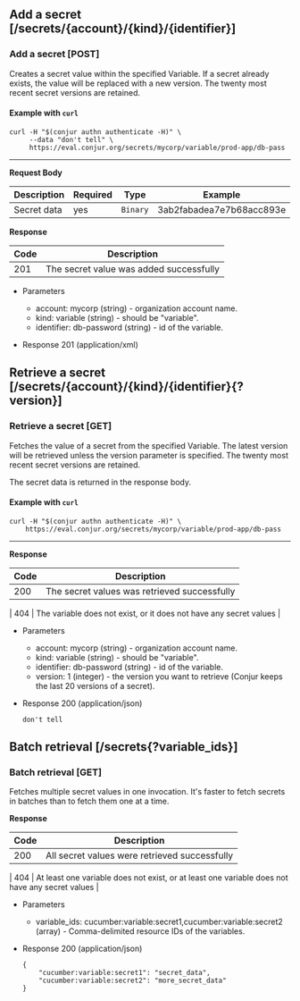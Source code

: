 ## Add a secret [/secrets/{account}/{kind}/{identifier}]

### Add a secret [POST]

Creates a secret value within the specified Variable. If a secret already exists, the value will be replaced with a new version. The twenty most recent secret versions are retained.

#### Example with `curl`

```
curl -H "$(conjur authn authenticate -H)" \
     --data "don't tell" \
     https://eval.conjur.org/secrets/mycorp/variable/prod-app/db-pass
```

---

**Request Body**

| Description  | Required | Type     | Example                  |
|--------------|----------|----------|--------------------------|
| Secret data  | yes      | `Binary` | 3ab2fabadea7e7b68acc893e |

**Response**

| Code | Description                             |
|------|-----------------------------------------|
|  201 | The secret value was added successfully |
<!-- include(partials/http_401.md) -->
<!-- include(partials/http_403.md) -->
<!-- include(partials/http_422.md) -->

+ Parameters
  + account: mycorp (string) - organization account name.
  + kind: variable (string) - should be "variable".
  + identifier: db-password (string) - id of the variable.

+ Response 201 (application/xml)

## Retrieve a secret [/secrets/{account}/{kind}/{identifier}{?version}]

### Retrieve a secret [GET]

Fetches the value of a secret from the specified Variable. The latest version will be retrieved unless the version parameter is specified. The twenty most recent secret versions are retained.

The secret data is returned in the response body.

#### Example with `curl`

```
curl -H "$(conjur authn authenticate -H)" \
    https://eval.conjur.org/secrets/mycorp/variable/prod-app/db-pass
```

---

**Response**

| Code | Description                                                  |
|------|--------------------------------------------------------------|
|  200 | The secret values was retrieved successfully                 |
<!-- include(partials/http_401.md) -->
<!-- include(partials/http_403.md) -->
|  404 | The variable does not exist, or it does not have any secret values |
<!-- include(partials/http_422.md) -->

+ Parameters
  + account: mycorp (string) - organization account name.
  + kind: variable (string) - should be "variable".
  + identifier: db-password (string) - id of the variable.
  + version: 1 (integer) - the version you want to retrieve (Conjur keeps the last 20 versions of a secret).

+ Response 200 (application/json)

  ```
  don't tell
  ```

## Batch retrieval [/secrets{?variable_ids}]

### Batch retrieval [GET]

Fetches multiple secret values in one invocation. It's faster to fetch secrets in batches than to fetch them one at a time.

**Response**

| Code | Description                                                      |
|------|------------------------------------------------------------------|
|  200 | All secret values were retrieved successfully                    |
<!-- include(partials/http_401.md) -->
<!-- include(partials/http_403.md) -->
|  404 | At least one variable does not exist, or at least one variable does not have any secret values   |
<!-- include(partials/http_422.md) -->

+ Parameters
  + variable_ids: cucumber:variable:secret1,cucumber:variable:secret2 (array) - Comma-delimited resource IDs of the variables.

+ Response 200 (application/json)

    ```
    {
        "cucumber:variable:secret1": "secret_data",
        "cucumber:variable:secret2": "more_secret_data"
    }
    ```
